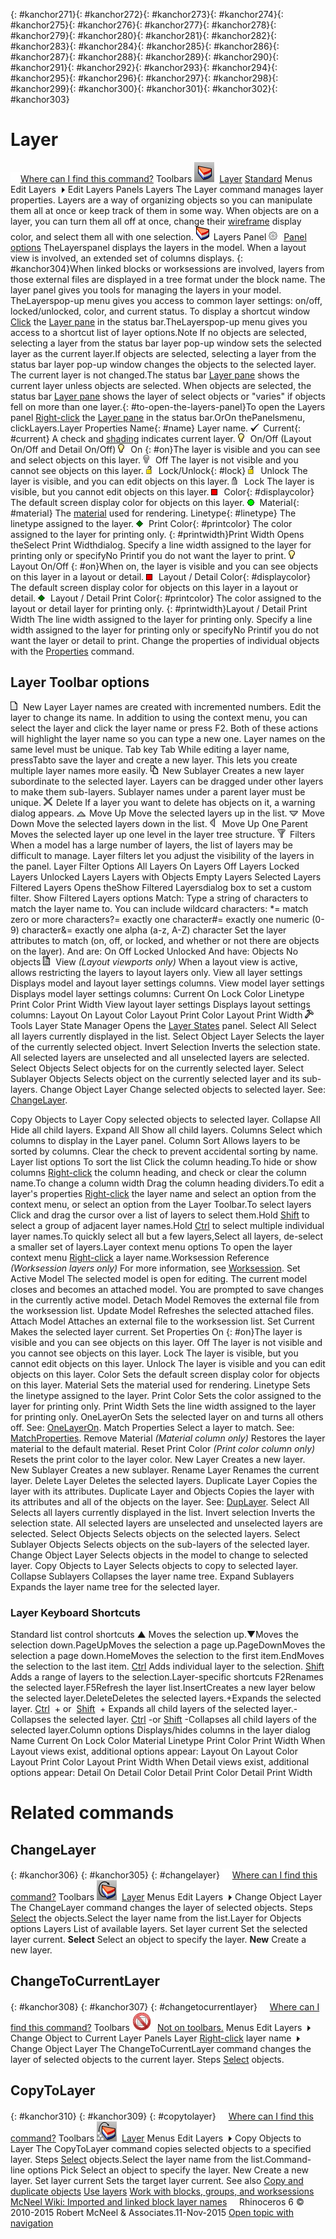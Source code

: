 ---
---

{: #kanchor271}{: #kanchor272}{: #kanchor273}{: #kanchor274}{: #kanchor275}{: #kanchor276}{: #kanchor277}{: #kanchor278}{: #kanchor279}{: #kanchor280}{: #kanchor281}{: #kanchor282}{: #kanchor283}{: #kanchor284}{: #kanchor285}{: #kanchor286}{: #kanchor287}{: #kanchor288}{: #kanchor289}{: #kanchor290}{: #kanchor291}{: #kanchor292}{: #kanchor293}{: #kanchor294}{: #kanchor295}{: #kanchor296}{: #kanchor297}{: #kanchor298}{: #kanchor299}{: #kanchor300}{: #kanchor301}{: #kanchor302}{: #kanchor303}
# Layer
 [![images/transparent.gif](images/transparent.gif)Where can I find this command?](javascript:void(0);) Toolbars
![images/layer.png](images/layer.png) [Layer](layer-toolbar.html)  [Standard](standard-toolbar.html) 
Menus
Edit
Layers![images/menuarrow.gif](images/menuarrow.gif)
Edit Layers
Panels
Layers
The Layer command manages layer properties.
Layers are a way of organizing objects so you can manipulate them all at once or keep track of them in some way. When objects are on a layer, you can turn them all off at once, change their [wireframe](view-displaymode-options.html#wireframe) display color, and select them all with one selection.
![images/layerstab.png](images/layerstab.png)Layers Panel
![images/paneloptions.png](images/paneloptions.png) [Panel options](panel-options.html) 
TheLayerspanel displays the layers in the model.
When a layout view is involved, an extended set of columns displays.
{: #kanchor304}When linked blocks or worksessions are involved, layers from those external files are displayed in a tree format under the block name.
The layer panel gives you tools for managing the layers in your model.
TheLayerspop-up menu gives you access to common layer settings: on/off, locked/unlocked, color, and current status.
To display a shortcut window
 [Click](mouse-buttons.html) the [Layer pane](rhino-window.html#layer) in the status bar.TheLayerspop-up menu gives you access to a shortcut list of layer options.Note
If no objects are selected, selecting a layer from the status bar layer pop-up window sets the selected layer as the current layer.If objects are selected, selecting a layer from the status bar layer pop-up window changes the objects to the selected layer. The current layer is not changed.The status bar [Layer pane](rhino-window.html#layer) shows the current layer unless objects are selected. When objects are selected, the status bar [Layer pane](rhino-window.html#layer) shows the layer of select objects or "varies" if objects fell on more than one layer.{: #to-open-the-layers-panel}To open the Layers panel
 [Right-click](mouse-buttons.html) the [Layer pane](rhino-window.html#layer) in the status bar.OrOn thePanelsmenu, clickLayers.Layer Properties
Name{: #name}
Layer name.
![images/layer-current.png](images/layer-current.png)Current{: #current}
A check and [shading](appearance-colors.html#layerdialog) indicates current layer.
![images/layer-on.png](images/layer-on.png)On/Off (Layout On/Off and Detail On/Off)
![images/layer-on.png](images/layer-on.png)On
{: #on}The layer is visible and you can see and select objects on this layer.
![images/layer-off.png](images/layer-off.png)Off
The layer is not visible and you cannot see objects on this layer.
![images/layer-unlock.png](images/layer-unlock.png)Lock/Unlock{: #lock}
![images/layer-unlock.png](images/layer-unlock.png)Unlock
The layer is visible, and you can edit objects on this layer.
![images/layer-lock.png](images/layer-lock.png)Lock
The layer is visible, but you cannot edit objects on this layer.
![images/layer-color.png](images/layer-color.png)Color{: #displaycolor}
The default screen display color for objects on this layer.
![images/layer-material.png](images/layer-material.png)Material{: #material}
The [material](materialeditor.html) used for rendering.
Linetype{: #linetype}
The linetype assigned to the layer.
![images/layer-printcolor.png](images/layer-printcolor.png)Print Color{: #printcolor}
The color assigned to the layer for printing only.
{: #printwidth}Print Width
Opens theSelect Print Widthdialog. Specify a line width assigned to the layer for printing only or specifyNo Printif you do not want the layer to print.
![images/layer-on.png](images/layer-on.png)Layout On/Off
{: #on}When on, the layer is visible and you can see objects on this layer in a layout or detail.
![images/layer-color.png](images/layer-color.png)Layout / Detail Color{: #displaycolor}
The default screen display color for objects on this layer in a layout or detail.
![images/layer-printcolor.png](images/layer-printcolor.png)Layout / Detail Print Color{: #printcolor}
The color assigned to the layout or detail layer for printing only.
{: #printwidth}Layout / Detail Print Width
The line width assigned to the layer for printing only. Specify a line width assigned to the layer for printing only or specifyNo Printif you do not want the layer or detail to print.
Change the properties of individual objects with the [Properties](properties.html) command.

## Layer Toolbar options
![images/layer-new.png](images/layer-new.png)New Layer
Layer names are created with incremented numbers. Edit the layer to change its name. In addition to using the context menu, you can select the layer and click the layer name or press F2. Both of these actions will highlight the layer name so you can type a new one.
Layer names on the same level must be unique.
Tab key
Tab
While editing a layer name, pressTabto save the layer and create a new layer. This lets you create multiple layer names more easily.
![images/layer-new-sublayer.png](images/layer-new-sublayer.png)New Sublayer
Creates a new layer subordinate to the selected layer.
Layers can be dragged under other layers to make them sub-layers.
Sublayer names under a parent layer must be unique.
![images/layer-delete.png](images/layer-delete.png)Delete
If a layer you want to delete has objects on it, a warning dialog appears.
![images/moveup.png](images/moveup.png)Move Up
Move the selected layers up in the list.
![images/movedown.png](images/movedown.png)Move Down
Move the selected layers down in the list.
![images/layer-move-uponeparent.png](images/layer-move-uponeparent.png)Move Up One Parent
Moves the selected layer up one level in the layer tree structure.
![images/layer-selectsome.png](images/layer-selectsome.png)Filters
When a model has a large number of layers, the list of layers may be difficult to manage. Layer filters let you adjust the visibility of the layers in the panel.
Layer Filter Options
All Layers
On Layers
Off Layers
Locked Layers
Unlocked Layers
Layers with Objects
Empty Layers
Selected Layers
Filtered Layers
Opens theShow Filtered Layersdialog box to set a custom filter.
Show Filtered Layers options
Match:
Type a string of characters to match the layer name to. You can include wildcard characters:
*= match zero or more characters?= exactly one character#= exactly one numeric (0-9) character&amp;= exactly one alpha (a-z, A-Z) character
Set the layer attributes to match (on, off, or locked, and whether or not there are objects on the layer).
And are:
On
Off
Locked
Unlocked
And have:
Objects
No objects
![images/layer-view.png](images/layer-view.png)View *(Layout viewports only)* 
When a layout view is active, allows restricting the layers to layout layers only.
View all layer settings
Displays model and layout layer settings columns.
View model layer settings
Displays model layer settings columns:
Current
On
Lock
Color
Linetype
Print Color
Print Width
View layout layer settings
Displays layout settings columns:
Layout On
Layout Color
Layout Print Color
Layout Print Width
![images/layer-tools.png](images/layer-tools.png)Tools
Layer State Manager
Opens the [Layer States](layerstatemanager.html) panel.
Select All
Select all layers currently displayed in the list.
Select Object Layer
Selects the layer of the currently selected object.
Invert Selection
Inverts the selection state. All selected layers are unselected and all unselected layers are selected.
Select Objects
Select objects for on the currently selected layer.
Select Sublayer Objects
Selects object on the currently selected layer and its sub-layers.
Change Object Layer
Change selected objects to selected layer.
See: [ChangeLayer](#changelayer).

Copy Objects to Layer
Copy selected objects to selected layer.
Collapse All
Hide all child layers.
Expand All
Show all child layers.
Columns
Select which columns to display in the Layer panel.
Column Sort
Allows layers to be sorted by columns. Clear the check to prevent accidental sorting by name.
Layer list options
To sort the list
Click the column heading.To hide or show columns
 [Right-click](mouse-buttons.html) the column heading, and check or clear the column name.To change a column width
Drag the column heading dividers.To edit a layer's properties
 [Right-click](mouse-buttons.html) the layer name and select an option from the context menu, or select an option from the Layer Toolbar.To select layers
Click and drag the cursor over a list of layers to select them.Hold [Shift](shift-key.html) to select a group of adjacent layer names.Hold [Ctrl](ctrl-key.html) to select multiple individual layer names.To quickly select all but a few layers,Select all layers, de-select a smaller set of layers.Layer context menu options
To open the layer context menu
 [Right-click](mouse-buttons.html) a layer name.Worksession Reference *(Worksession layers only)* 
For more information, see [Worksession](worksession.html).
Set Active Model
The selected model is open for editing.
The current model closes and becomes an attached model. You are prompted to save changes in the currently active model.
Detach Model
Removes the external file from the worksession list.
Update Model
Refreshes the selected attached files.
Attach Model
Attaches an external file to the worksession list.
Set Current
Makes the selected layer current.
Set Properties
On
{: #on}The layer is visible and you can see objects on this layer.
Off
The layer is not visible and you cannot see objects on this layer.
Lock
The layer is visible, but you cannot edit objects on this layer.
Unlock
The layer is visible and you can edit objects on this layer.
Color
Sets the default screen display color for objects on this layer.
Material
Sets the material used for rendering.
Linetype
Sets the linetype assigned to the layer.
Print Color
Sets the color assigned to the layer for printing only.
Print Width
Sets the line width assigned to the layer for printing only.
OneLayerOn
Sets the selected layer on and turns all others off.
See: [OneLayerOn](onelayeron.html).
Match Properties
Select a layer to match.
See: [MatchProperties](matchproperties.html).
Remove Material *(Material column only)* 
Restores the layer material to the default material.
Reset Print Color *(Print color column only)* 
Resets the print color to the layer color.
New Layer
Creates a new layer.
New Sublayer
Creates a new sublayer.
Rename Layer
Renames the current layer.
Delete Layer
Deletes the selected layers.
Duplicate Layer
Copies the layer with its attributes.
Duplicate Layer and Objects
Copies the layer with its attributes and all of the objects on the layer.
See: [DupLayer](duplayer.html).
Select All
Selects all layers currently displayed in the list.
Invert selection
Inverts the selection state. All selected layers are unselected and unselected layers are selected.
Select Objects
Selects objects on the selected layers.
Select Sublayer Objects
Selects objects on the sub-layers of the selected layer.
Change Object Layer
Selects objects in the model to change to selected layer.
Copy Objects to Layer
Selects objects to copy to selected layer.
Collapse Sublayers
Collapses the layer name tree.
Expand Sublayers
Expands the layer name tree for the selected layer.

### Layer Keyboard Shortcuts
Standard list control shortcuts
▲
Moves the selection up.▼Moves the selection down.PageUpMoves the selection a page up.PageDownMoves the selection a page down.HomeMoves the selection to the first item.EndMoves the selection to the last item. [Ctrl](ctrl-key.html) Adds individual layer to the selection. [Shift](shift-key.html) Adds a range of layers to the selection.Layer-specific shortcuts
F2Renames the selected layer.F5Refresh the layer list.InsertCreates a new layer below the selected layer.DeleteDeletes the selected layers.+Expands the selected layer. [Ctrl](ctrl-key.html) &#160;+&#160;or&#160; [Shift](shift-key.html) &#160;+
Expands all child layers of the selected layer.-Collapses the selected layer.
 [Ctrl](ctrl-key.html) -or [Shift](shift-key.html) -Collapses all child layers of the selected layer.Column options
Displays/hides columns in the layer dialog
Name
Current
On
Lock
Color
Material
Linetype
Print Color
Print Width
When Layout views exist, additional options appear:
Layout On
Layout Color
Layout Print Color
Layout Print Width
When Detail views exist, additional options appear:
Detail On
Detail Color
Detail Print Color
Detail Print Width

# Related commands

## ChangeLayer
{: #kanchor306}
{: #kanchor305}
{: #changelayer}
 [![images/transparent.gif](images/transparent.gif)Where can I find this command?](javascript:void(0);) Toolbars
![images/changelayer.png](images/changelayer.png) [Layer](layer-toolbar.html) 
Menus
Edit
Layers![images/menuarrow.gif](images/menuarrow.gif)
Change Object Layer
The ChangeLayer command changes the layer of selected objects.
Steps
 [Select](select-objects.html) the objects.Select the layer name from the list.Layer for Objects options
Layers
List of available layers.
Set layer current
Set the selected layer current.
 **Select** 
Select an object to specify the layer.
 **New** 
Create a new layer.

## ChangeToCurrentLayer
{: #kanchor308}
{: #kanchor307}
{: #changetocurrentlayer}
 [![images/transparent.gif](images/transparent.gif)Where can I find this command?](javascript:void(0);) Toolbars
![images/-no-toolbar-button.png](images/-no-toolbar-button.png) [Not on toolbars.](toolbarwhattodo.html) 
Menus
Edit
Layers![images/menuarrow.gif](images/menuarrow.gif)
Change Object to Current Layer
Panels
Layer
 [Right-click](right-mouse-click.html) layer name![images/menuarrow.gif](images/menuarrow.gif)
Change Object Layer
The ChangeToCurrentLayer command changes the layer of selected objects to the current layer.
Steps
 [Select](select-objects.html) objects.
## CopyToLayer
{: #kanchor310}
{: #kanchor309}
{: #copytolayer}
 [![images/transparent.gif](images/transparent.gif)Where can I find this command?](javascript:void(0);) Toolbars
![images/copytolayer.png](images/copytolayer.png) [Layer](layer-toolbar.html) 
Menus
Edit
Layers![images/menuarrow.gif](images/menuarrow.gif)
Copy Objects to Layer
The CopyToLayer command copies selected objects to a specified layer.
Steps
 [Select](select-objects.html) objects.Select the layer name from the list.Command-line options
Pick
Select an object to specify the layer.
New
Create a new layer.
Set layer current
Sets the target layer current.
See also
 [Copy and duplicate objects](sak-copyandduplicate.html) 
 [Use layers](sak-layer.html) 
 [Work with blocks, groups, and worksessions](sak-blocksgroups.html) 
 [McNeel Wiki: Imported and linked block layer names](http://wiki.mcneel.com/rhino/rhinov5status_layernames#examplelinked_block_layer_names) 
&#160;
&#160;
Rhinoceros 6 © 2010-2015 Robert McNeel &amp; Associates.11-Nov-2015
 [Open topic with navigation](layer.html) 

